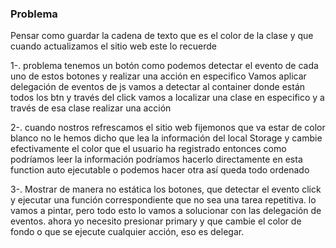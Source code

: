 ### Problema
Pensar como guardar la cadena de texto que es el color de la clase y que cuando
actualizamos el sitio web este lo recuerde

1-. problema tenemos un botón como podemos detectar el evento de cada uno de estos botones
y realizar una acción en especifico
Vamos aplicar delegación de eventos de js vamos a detectar al container donde están todos los btn
y través del click vamos a localizar una clase en especifico y  a través de esa clase realizar una acción

2-. cuando nostros refrescamos el sitio web fijemonos que va estar de color blanco
no le hemos dicho que lea la información del local Storage y cambie efectivamente el color
que el usuario ha registrado entonces como podríamos leer la información podríamos hacerlo
directamente en esta function auto ejecutable o podemos hacer otra así queda todo ordenado

3-. Mostrar de manera no estática los botones, que detectar el evento click y ejecutar una función correspondiente que no sea una tarea repetitiva. lo vamos a pintar, pero todo esto lo vamos a solucionar con las delegación de eventos. ahora
yo necesito presionar primary y que cambie el color de fondo o que se ejecute cualquier acción, eso es delegar.
